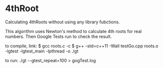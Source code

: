 # 4thRoot
Calculating 4thRoots without using any library fubctions.

This algorithm uses Newton's method to calculate 4th roots for real numbers.
Then Google Tests run to check the result.

to compile, link:
$ gcc roots.c -c
$ g++ -std=c++11 -Wall testGo.cpp roots.o -lgtest -lgtest_main -lpthread -o ./gt

to run:
./gt --gtest_repeat=100 > gogTest.log

